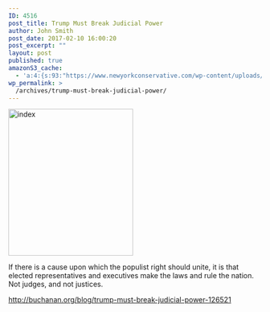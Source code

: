 ```yaml
---
ID: 4516
post_title: Trump Must Break Judicial Power
author: John Smith
post_date: 2017-02-10 16:00:20
post_excerpt: ""
layout: post
published: true
amazonS3_cache:
  - 'a:4:{s:93:"https://www.newyorkconservative.com/wp-content/uploads/2015/07/Patrick-J.-Buchanan_avatar.jpg";i:3488;s:102:"https://s3.amazonaws.com/newyorkconservative/wp-content/uploads/2015/07/Patrick-J.-Buchanan_avatar.jpg";i:3488;s:82:"https://s3.amazonaws.com/newyorkconservative/wp-content/uploads/2015/06/index.jpeg";i:3200;s:73:"https://www.newyorkconservative.com/wp-content/uploads/2015/06/index.jpeg";i:3200;}'
wp_permalink: >
  /archives/trump-must-break-judicial-power/
---
```

<a href="https://www.newyorkconservative.com/wp-content/uploads/2015/06/index.jpeg"><img class="alignnone  wp-image-3200" src="https://www.newyorkconservative.com/wp-content/uploads/2015/06/index.jpeg" alt="index" width="248" height="292" /></a>

If there is a cause upon which the populist right should unite, it is that elected representatives and executives make the laws and rule the nation. Not judges, and not justices.

<a href="http://buchanan.org/blog/trump-must-break-judicial-power-126521">http://buchanan.org/blog/trump-must-break-judicial-power-126521</a>

&nbsp;